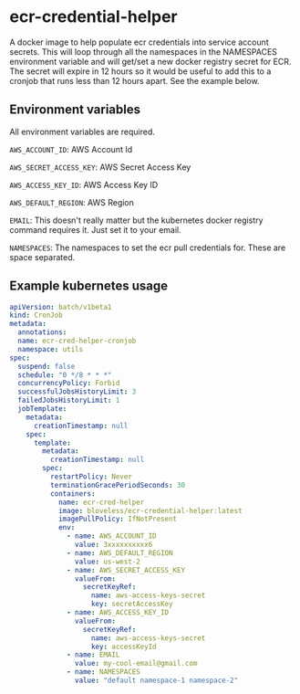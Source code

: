 # ecr-credential-helper
A docker image to help populate ecr credentials into service account secrets. This will loop through all the namespaces
in the NAMESPACES environment variable and will get/set a new docker registry secret for ECR. The secret will expire in
12 hours so it would be useful to add this to a cronjob that runs less than 12 hours apart. See the example below.

## Environment variables
All environment variables are required.

`AWS_ACCOUNT_ID`: AWS Account Id

`AWS_SECRET_ACCESS_KEY`: AWS Secret Access Key

`AWS_ACCESS_KEY_ID`: AWS Access Key ID

`AWS_DEFAULT_REGION`: AWS Region

`EMAIL`: This doesn't really matter but the kubernetes docker registry command requires it. Just set it to your email.

`NAMESPACES`: The namespaces to set the ecr pull credentials for. These are space separated.

## Example kubernetes usage

```yaml
apiVersion: batch/v1beta1
kind: CronJob
metadata:
  annotations:
  name: ecr-cred-helper-cronjob
  namespace: utils
spec:
  suspend: false
  schedule: "0 */8 * * *"
  concurrencyPolicy: Forbid
  successfulJobsHistoryLimit: 3
  failedJobsHistoryLimit: 1
  jobTemplate:
    metadata:
      creationTimestamp: null
    spec:
      template:
        metadata:
          creationTimestamp: null
        spec:
          restartPolicy: Never
          terminationGracePeriodSeconds: 30
          containers:
            name: ecr-cred-helper
            image: bloveless/ecr-credential-helper:latest
            imagePullPolicy: IfNotPresent
            env:
              - name: AWS_ACCOUNT_ID
                value: 3xxxxxxxxxx6
              - name: AWS_DEFAULT_REGION
                value: us-west-2
              - name: AWS_SECRET_ACCESS_KEY
                valueFrom:
                  secretKeyRef:
                    name: aws-access-keys-secret
                    key: secretAccessKey
              - name: AWS_ACCESS_KEY_ID
                valueFrom:
                  secretKeyRef:
                    name: aws-access-keys-secret
                    key: accessKeyId
              - name: EMAIL
                value: my-cool-email@gmail.com
              - name: NAMESPACES
                value: "default namespace-1 namespace-2"
```
